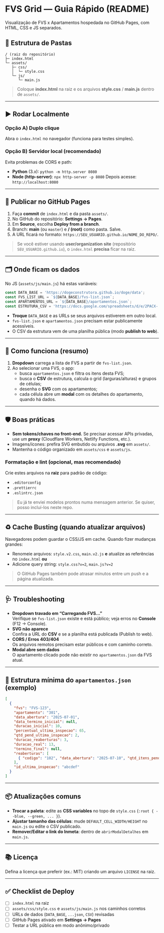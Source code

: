 # FVS Grid — Guia Rápido (README)

Visualização de FVS x Apartamentos hospedada no GitHub Pages, com HTML, CSS e JS separados.

## 🔧 Estrutura de Pastas

```
/ (raiz do repositório)
├─ index.html
└─ assets/
   ├─ css/
   │  └─ style.css
   └─ js/
      └─ main.js
```

> Coloque **index.html** na raiz e os arquivos **style.css** / **main.js** dentro de `assets/`.

---

## ▶️ Rodar Localmente

### Opção A) Duplo clique
Abra o `index.html` no navegador (funciona para testes simples).

### Opção B) Servidor local (recomendado)
Evita problemas de CORS e path:
- **Python** (3.x): `python -m http.server 8080`
- **Node (http-server)**: `npx http-server -p 8080`
Depois acesse: `http://localhost:8080`

---

## 🚀 Publicar no GitHub Pages

1. Faça **commit** de `index.html` e da pasta `assets/`.
2. No GitHub do repositório: **Settings → Pages**.
3. Em **Source**, escolha **Deploy from a branch**.
4. Branch: **main** (ou `master`) e **/ (root)** como pasta. Salve.
5. A URL ficará no formato: `https://SEU_USUARIO.github.io/NOME_DO_REPO/`.

> Se você estiver usando **user/organization site** (repositório `SEU_USUARIO.github.io`), o `index.html` **precisa** ficar na raiz.

---

## 🗂️ Onde ficam os dados

No JS (`assets/js/main.js`) há estas variáveis:
```js
const DATA_BASE = 'https://dogeconstrutora.github.io/doge/data';
const FVS_LIST_URL = `${DATA_BASE}/fvs-list.json`;
const APARTAMENTOS_URL = `${DATA_BASE}/apartamentos.json`;
const ESTRUTURA_CSV = 'https://docs.google.com/spreadsheets/d/e/2PACX-.../pub?output=csv';
```
- **Troque** `DATA_BASE` e as URLs se seus arquivos estiverem em outro local.
- `fvs-list.json` e `apartamentos.json` precisam estar publicamente acessíveis.
- O CSV da estrutura vem de uma planilha pública (modo **publish to web**).

---

## 🧩 Como funciona (resumo)

1. **Dropdown** carrega a lista de FVS a partir de `fvs-list.json`.
2. Ao selecionar uma FVS, o app:
   - busca `apartamentos.json` e filtra os itens desta FVS;
   - busca o **CSV** de estrutura, calcula o grid (larguras/alturas) e grupos de células;
   - desenha o **SVG** com os apartamentos;
   - cada célula abre um **modal** com os detalhes do apartamento, quando há dados.

---

## 🛡️ Boas práticas

- **Sem tokens/chaves no front-end.** Se precisar acessar APIs privadas, use um **proxy** (Cloudflare Workers, Netlify Functions, etc.).
- Imagens/ícones: prefira SVG embutido ou arquivos **.svg** em `assets/`.
- Mantenha o código organizado em `assets/css` e `assets/js`.

### Formatação e lint (opcional, mas recomendado)
Crie estes arquivos na **raiz** para padrão de código:
- `.editorconfig`
- `.prettierrc`
- `.eslintrc.json`

> Eu já te enviei modelos prontos numa mensagem anterior. Se quiser, posso incluí-los neste repo.

---

## ♻️ Cache Busting (quando atualizar arquivos)

Navegadores podem guardar o CSS/JS em cache. Quando fizer mudanças grandes:
- Renomeie arquivos: `style.v2.css`, `main.v2.js` **e** atualize as referências no `index.html` **ou**
- Adicione query string: `style.css?v=2`, `main.js?v=2`

> O GitHub Pages também pode atrasar minutos entre um push e a página atualizada.

---

## 🩺 Troubleshooting

- **Dropdown travado em “Carregando FVS...”**  
  Verifique se `fvs-list.json` existe e está público; veja erros no **Console** (F12 → Console).
- **SVG não aparece**  
  Confira a URL do **CSV** e se a planilha está publicada (Publish to web).
- **CORS / Erros 403/404**  
  Os arquivos remotos precisam estar públicos e com caminho correto.
- **Modal abre sem dados**  
  O apartamento clicado pode não existir no `apartamentos.json` da FVS atual.

---

## 🧱 Estrutura mínima do `apartamentos.json` (exemplo)

```json
[
  {
    "fvs": "FVS-123",
    "apartamento": "301",
    "data_abertura": "2025-07-01",
    "data_termino_inicial": null,
    "duracao_inicial": 10,
    "percentual_ultima_inspecao": 65,
    "qtd_pend_ultima_inspecao": 2,
    "duracao_reaberturas": 3,
    "duracao_real": 13,
    "termino_final": null,
    "reaberturas": [
      { "codigo": "102", "data_abertura": "2025-07-10", "qtd_itens_pendentes": 2 }
    ],
    "id_ultima_inspecao": "abcdef"
  }
]
```

---

## 📦 Atualizações comuns

- **Trocar a paleta**: edite as **CSS variables** no topo de `style.css` (`:root { --blue, --green, ... }`).
- **Ajustar tamanho das células**: mude `DEFAULT_CELL_WIDTH/HEIGHT` no `main.js` ou edite o CSV publicado.
- **Remover/Editar o link do Inmeta**: dentro de `abrirModalDetalhes` em `main.js`.

---

## 📚 Licença
Defina a licença que preferir (ex.: MIT) criando um arquivo `LICENSE` na raiz.

---

## ✅ Checklist de Deploy

- [ ] `index.html` na raiz
- [ ] `assets/css/style.css` e `assets/js/main.js` nos caminhos corretos
- [ ] URLs de dados (`DATA_BASE`, `...json`, `CSV`) revisadas
- [ ] GitHub Pages ativado em **Settings → Pages**
- [ ] Testar a URL pública em modo anônimo/privado
